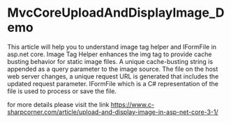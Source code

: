 # MvcCoreUploadAndDisplayImage_Demo

This article will help you to understand image tag helper and IFormFile in asp.net core. Image Tag Helper enhances the img tag to provide cache busting behavior for static image files. A unique cache-busting string is appended as a query parameter to the image source. The file on the host web server changes, a unique request URL is generated that includes the updated request parameter. IFormFile which is a C# representation of the file is used to process or save the file.

for more details please visit the link
https://www.c-sharpcorner.com/article/upload-and-display-image-in-asp-net-core-3-1/
